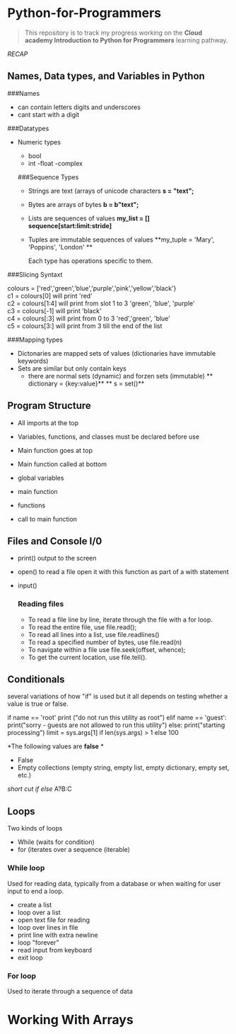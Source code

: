# Python-for-Programmers

>This repository is to track my progress working on the **Cloud academy Introduction to Python for Programmers** learning pathway.

*RECAP*

## Names, Data types, and Variables in Python
###Names 
- can contain letters digits and underscores
- cant start with a digit

###Datatypes
- Numeric types 
  - bool 
  - int
  -float 
  -complex
  
  ###Sequence Types
  - Strings are text (arrays of unicode characters
    **s = "text";**
  - Bytes are arrays of bytes
    **b = b"text";**
  - Lists are sequences of values
    **my_list = []**
    **sequence[start:limit:stride]**
  - Tuples are immutable sequences of values 
    **my_tuple = 'Mary', 'Poppins', 'London' **
    
    Each type has operations specific to them.
    
###Slicing Syntaxt

colours = ['red','green','blue','purple','pink','yellow','black'} <br />
c1 = colours[0] will print 'red'<br />
c2 = colours[1:4] will print from slot 1 to 3  'green', 'blue', 'purple' <br />
c3 = colours[-1] will print 'black'  <br />
c4 = colours[:3] will print from 0 to 3  'red','green', 'blue'<br />
c5 = colours[3:] will print from 3 till the end of the list <br />

###Mapping types
- Dictonaries are mapped sets of values (dictionaries have immutable keywords)
- Sets are similar but only contain keys
  - there are normal sets (dynamic) and forzen sets (immutable)
  ** dictionary = {key:value}**
  ** s = set()**
  
## Program Structure
 - All imports at the top
 - Variables, functions, and classes must be declared before use
 - Main function goes at top
 - Main function called at bottom
 
  - global variables 
  - main function
  - functions 
  - call to main function
  
 ## Files and Console I/0

  - print()
    output to the screen
  - open()
    to read a file open it with this function as part of a with statement 
  - input()

    ### Reading files 
    - To read a file line by line, iterate through the file with a for loop.
    - To read the entire file, use file.read();
    - To read all lines into a list, use file.readlines()
    - To read a specified number of bytes, use file.read(n)
    - To navigate within a file use file.seek(offset, whence);
    - To get the current location, use file.tell().

## Conditionals 
several variations of how "if" is used but it all depends on testing whether a value is true or false.

if name == 'root'
  print ("do not run this utility as root")
elif name == 'guest':
  print("sorry - guests are not allowed to run this utility")
else:
  print("starting processing")
limit = sys.args[1] if len(sys.args) > 1 else 100
<br />

*The following values are **false** *
- False
- Empty collections (empty string, empty list, empty dictionary, empty set, etc.)

*short cut if else*
A?B:C

## Loops
Two kinds of loops
- While (waits for condition)
- for (iterates over a sequence (iterable)

 ### While loop
 Used for reading data, typically from a database or when waiting for user input to end a loop.
 - create a list 
 - loop over a list 
 - open text file for reading
 - loop over lines in file 
 - print line with extra newline 
 - loop "forever"
 - read input from keyboard
 - exit loop

 ### For loop
 Used to iterate through a sequence of data 
 
 
# Working With Arrays


